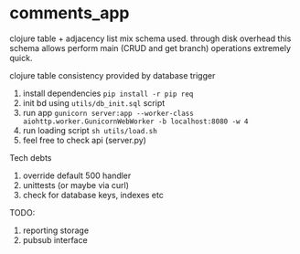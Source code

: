 # comments_app

clojure table + adjacency list mix schema used.
through disk overhead this schema allows perform main (CRUD and get branch) operations extremely quick.

clojure table consistency provided by database trigger

1. install dependencies ```pip install -r pip req```
2. init bd using ```utils/db_init.sql``` script
3. run app ```gunicorn server:app --worker-class aiohttp.worker.GunicornWebWorker -b localhost:8080 -w 4```
4. run loading script ```sh utils/load.sh```
5. feel free to check api (server.py)


Tech debts

1. override default 500 handler
2. unittests (or maybe via curl)
3. check for database keys, indexes etc

TODO:

1. reporting storage
2. pubsub interface